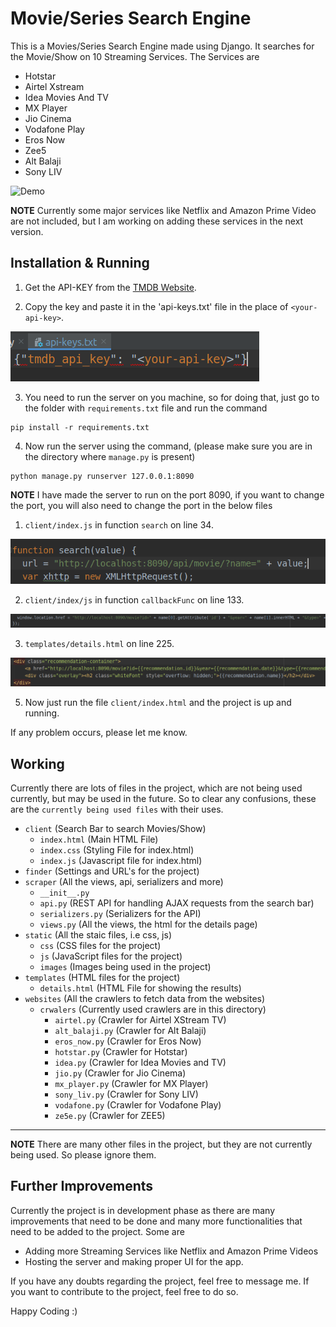 # Movie/Series Search Engine

This is a Movies/Series Search Engine made using Django. It searches for the Movie/Show on 10 Streaming Services. The Services are

* Hotstar
* Airtel Xstream
* Idea Movies And TV
* MX Player
* Jio Cinema
* Vodafone Play
* Eros Now
* Zee5
* Alt Balaji
* Sony LIV

![Demo](https://github.com/sharma-kunal/Movie-Series-Search-Engine/blob/master/readmeData/johnwick3.gif)


**NOTE**
Currently some major services like Netflix and Amazon Prime Video are not included, but I am working on adding these services in the next version.

## Installation & Running

1. Get the API-KEY from the [TMDB Website](https://developers.themoviedb.org/3/getting-started/introduction).

2. Copy the key and paste it in the 'api-keys.txt' file in the place of `<your-api-key>`.

![Api KEY](https://github.com/sharma-kunal/Movie-Series-Search-Engine/blob/master/readmeData/apiKey.png)

3. You need to run the server on you machine, so for doing that, just go to the folder with `requirements.txt` file and run the command

```
pip install -r requirements.txt
```

4. Now run the server using the command, (please make sure you are in the directory where `manage.py` is present)

```
python manage.py runserver 127.0.0.1:8090
```

**NOTE**
I have made the server to run on the port 8090, if you want to change the port, you will also need to change the port in the below files
  1. `client/index.js` in function `search` on line 34.

![Port Image](https://github.com/sharma-kunal/Movie-Series-Search-Engine/blob/master/readmeData/port.png)

  2. `client/index/js` in function `callbackFunc` on line 133.

![Port Image 2](https://github.com/sharma-kunal/Movie-Series-Search-Engine/blob/master/readmeData/port2.png)

  3. `templates/details.html` on line 225.

![Port Image 3](https://github.com/sharma-kunal/Movie-Series-Search-Engine/blob/master/readmeData/port3.png)

5. Now just run the file `client/index.html` and the project is up and running.

If any problem occurs, please let me know.


## Working

Currently there are lots of files in the project, which are not being used currently, but may be used in the future. So to clear any confusions, these are the `currently being used files` with their uses.

* `client` (Search Bar to search Movies/Show)
  * `index.html` (Main HTML File)
  * `index.css` (Styling File for index.html)
  * `index.js` (Javascript file for index.html)
* `finder` (Settings and URL's for the project)
* `scraper` (All the views, api, serializers and more)
  * `__init__.py`
  * `api.py` (REST API for handling AJAX requests from the search bar)
  * `serializers.py` (Serializers for the API)
  * `views.py` (All the views, the html for the details page)
* `static` (All the staic files, i.e css, js)
  * `css` (CSS files for the project)
  * `js` (JavaScript files for the project)
  * `images` (Images being used in the project)
* `templates` (HTML files for the project)
  * `details.html` (HTML File for showing the results)
* `websites` (All the crawlers to fetch data from the websites)
  * `crwalers` (Currently used crawlers are in this directory)
    * `airtel.py` (Crawler for Airtel XStream TV)
    * `alt_balaji.py` (Crawler for Alt Balaji)
    * `eros_now.py` (Crawler for Eros Now)
    * `hotstar.py` (Crawler for Hotstar)
    * `idea.py` (Crawler for Idea Movies and TV)
    * `jio.py` (Crawler for Jio Cinema)
    * `mx_player.py` (Crawler for MX Player)
    * `sony_liv.py` (Crawler for Sony LIV)
    * `vodafone.py` (Crawler for Vodafone Play)
    * `ze5e.py` (Crawler for ZEE5)

---
**NOTE** There are many other files in the project, but they are not currently being used. So please ignore them.


## Further Improvements

Currently the project is in development phase as there are many improvements that need to be done and many more functionalities that need to be added to the project. Some are

* Adding more Streaming Services like Netflix and Amazon Prime Videos
* Hosting the server and making proper UI for the app.

If you have any doubts regarding the project, feel free to message me.
If you want to contribute to the project, feel free to do so.

Happy Coding :)
